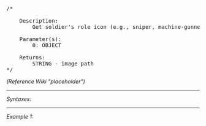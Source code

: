 <pre>/*

	Description:
		Get soldier's role icon (e.g., sniper, machine-gunner, etc.)

	Parameter(s):
		0: OBJECT

	Returns:
		STRING - image path
*/</pre>

*(Reference Wiki "placeholder")*


---
*Syntaxes:*

<!-- [] call `BIN_fnc_getRoleIcon` -->

---
*Example 1:*

<!-- 
```sqf
[] call BIN_fnc_getRoleIcon;
``` -->